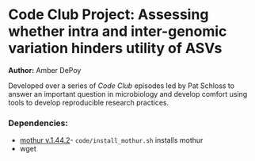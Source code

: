 # Code Club Project: Assessing whether intra and inter-genomic variation hinders utility of ASVs

**Author:** Amber DePoy

Developed over a series of *Code Club* episodes led by Pat Schloss to answer an important question in microbiology and
develop comfort using tools to develop reproducible research practices.

### Dependencies:  
* [mothur v.1.44.2](https://github.com/mothur/mothur/tree/v1.44.2)- `code/install_mothur.sh` installs mothur
* wget
